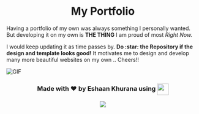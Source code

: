 
<h1 align="center"> <strong> My Portfolio </strong> </h1>

Having a portfolio of my own was always something I personally wanted. But developing it on my own is **THE THING** I am proud of most *Right Now.*

<p>
  I would keep updating it as time passes by. <strong>Do :star: the Repository if the design and template looks good!</strong> It motivates me to design and develop many more beautiful websites on my own .. Cheers!!
</p>

![GIF](https://github.com/eshaan007/My-Portfolio-v1/blob/master/Video-Insert.gif)  
  
<h3 align="center">
  Made with ❤️ by <strong>Eshaan Khurana</strong> using <img src="https://cdn2.iconfinder.com/data/icons/designer-skills/128/react-512.png" width="30"     align="center">
</h3>

<p align="center">
  <a href="https://app.netlify.com/sites/eshaankhurana/deploys">
      <img src="https://api.netlify.com/api/v1/badges/2f1563cd-34c6-492b-8d6d-59d25b28045b/deploy-status" align="center">
  </a>
</p>
